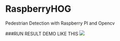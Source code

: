 RaspberryHOG
============

Pedestrian Detection with Raspberry PI and Opencv

###RUN RESULT DEMO LIKE THIS
![](http://7qnct6.com1.z0.glb.clouddn.com/Screenshot%202015-04-22%2012.14.48.jpg)
